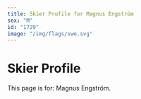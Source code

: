 ```yaml
---
title: Skier Profile for Magnus Engström
sex: "M"
id: "1729"
image: "/img/flags/swe.svg" 
---
```


# Skier Profile

This page is for: Magnus Engström.
    